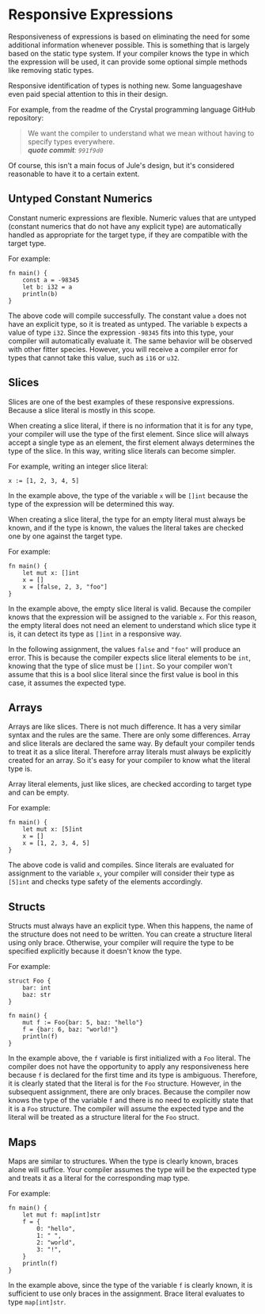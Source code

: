 # Responsive Expressions

Responsiveness of expressions is based on eliminating the need for some additional information whenever possible. This is something that is largely based on the static type system. If your compiler knows the type in which the expression will be used, it can provide some optional simple methods like removing static types.

Responsive identification of types is nothing new. Some languages ​​have even paid special attention to this in their design.

For example, from the readme of the Crystal programming language GitHub repository:
> We want the compiler to understand what we mean without having to specify types everywhere. \
> _**quote commit**: `991f9d0`_

Of course, this isn't a main focus of Jule's design, but it's considered reasonable to have it to a certain extent.

## Untyped Constant Numerics

Constant numeric expressions are flexible. Numeric values that are untyped (constant numerics that do not have any explicit type) are automatically handled as appropriate for the target type, if they are compatible with the target type.

For example:
```jule
fn main() {
	const a = -98345
	let b: i32 = a
	println(b)
}
```
The above code will compile successfully. The constant value `a` does not have an explicit type, so it is treated as untyped. The variable `b` expects a value of type `i32`. Since the expression `-98345` fits into this type, your compiler will automatically evaluate it. The same behavior will be observed with other fitter species. However, you will receive a compiler error for types that cannot take this value, such as `i16` or `u32`.

## Slices

Slices are one of the best examples of these responsive expressions. Because a slice literal is mostly in this scope.

When creating a slice literal, if there is no information that it is for any type, your compiler will use the type of the first element. Since slice will always accept a single type as an element, the first element always determines the type of the slice. In this way, writing slice literals can become simpler.

For example, writing an integer slice literal:
```jule
x := [1, 2, 3, 4, 5]
```
In the example above, the type of the variable `x` will be `[]int` because the type of the expression will be determined this way.

When creating a slice literal, the type for an empty literal must always be known, and if the type is known, the values ​​the literal takes are checked one by one against the target type.

For example:
```jule
fn main() {
	let mut x: []int
	x = []
	x = [false, 2, 3, "foo"]
}
```
In the example above, the empty slice literal is valid. Because the compiler knows that the expression will be assigned to the variable `x`. For this reason, the empty literal does not need an element to understand which slice type it is, it can detect its type as `[]int` in a responsive way.

In the following assignment, the values ​​`false` and `"foo"` will produce an error. This is because the compiler expects slice literal elements to be `int`, knowing that the type of slice must be `[]int`. So your compiler won't assume that this is a bool slice literal since the first value is bool in this case, it assumes the expected type.

## Arrays

Arrays are like slices. There is not much difference. It has a very similar syntax and the rules are the same. There are only some differences. Array and slice literals are declared the same way. By default your compiler tends to treat it as a slice literal. Therefore array literals must always be explicitly created for an array. So it's easy for your compiler to know what the literal type is.

Array literal elements, just like slices, are checked according to target type and can be empty.

For example:
```jule
fn main() {
	let mut x: [5]int
	x = []
	x = [1, 2, 3, 4, 5]
}
```
The above code is valid and compiles. Since literals are evaluated for assignment to the variable `x`, your compiler will consider their type as `[5]int` and checks type safety of the elements accordingly.

## Structs

Structs must always have an explicit type. When this happens, the name of the structure does not need to be written. You can create a structure literal using only brace. Otherwise, your compiler will require the type to be specified explicitly because it doesn't know the type.

For example:
```jule
struct Foo {
	bar: int
	baz: str
}

fn main() {
	mut f := Foo{bar: 5, baz: "hello"}
	f = {bar: 6, baz: "world!"}
	println(f)
}
```
In the example above, the `f` variable is first initialized with a `Foo` literal. The compiler does not have the opportunity to apply any responsiveness here because `f` is declared for the first time and its type is ambiguous. Therefore, it is clearly stated that the literal is for the `Foo` structure. However, in the subsequent assignment, there are only braces. Because the compiler now knows the type of the variable `f` and there is no need to explicitly state that it is a `Foo` structure. The compiler will assume the expected type and the literal will be treated as a structure literal for the `Foo` struct.

## Maps

Maps are similar to structures. When the type is clearly known, braces alone will suffice. Your compiler assumes the type will be the expected type and treats it as a literal for the corresponding map type.

For example:
```jule
fn main() {
	let mut f: map[int]str
	f = {
		0: "hello",
		1: " ",
		2: "world",
		3: "!",
	}
	println(f)
}
```
In the example above, since the type of the variable `f` is clearly known, it is sufficient to use only braces in the assignment. Brace literal evaluates to type `map[int]str`.